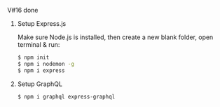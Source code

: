 
V#16 done

1. Setup Express.js

    Make sure Node.js is installed, then create a new blank folder, open terminal & run:

    ```bash
    $ npm init
    $ npm i nodemon -g
    $ npm i express
    ```

2. Setup GraphQL

    ```bash
    $ npm i graphql express-graphql
    ```